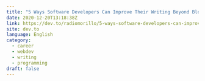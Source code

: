 ```yaml
---
title: "5 Ways Software Developers Can Improve Their Writing Beyond Blogging"
date: 2020-12-20T13:18:38Z
link: https://dev.to/radiomorillo/5-ways-software-developers-can-improve-their-writing-beyond-blogging-11mf?utm_medium=RSS&utm_source=news.12bit.vn
site: dev.to
language: English
category:
  - career
  - webdev
  - writing
  - programming
draft: false
---
```

